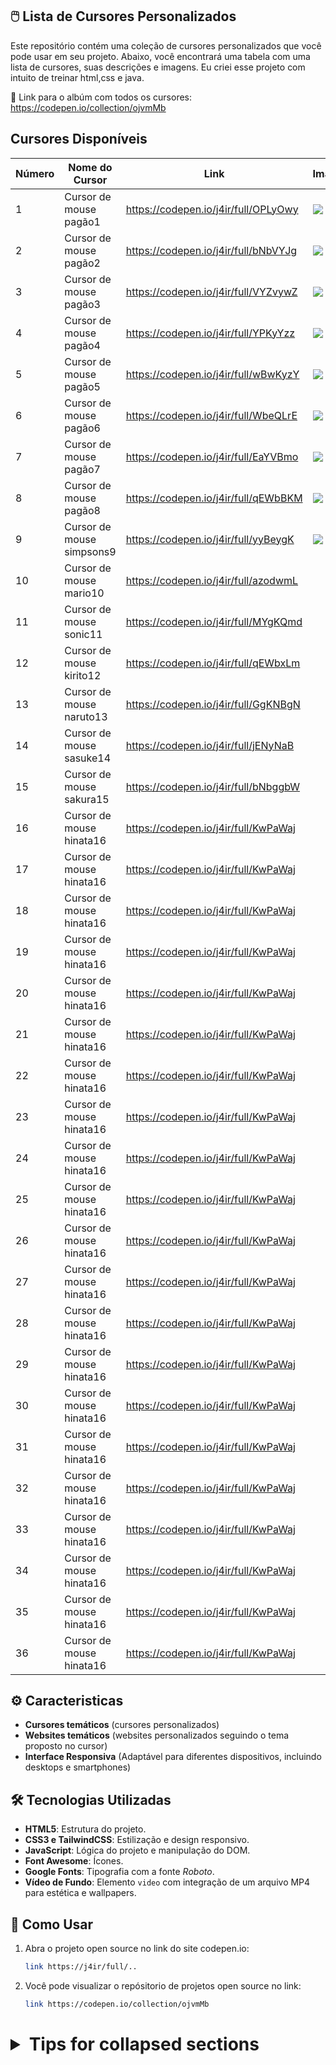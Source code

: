 ## 🖱️ Lista de Cursores Personalizados

Este repositório contém uma coleção de cursores personalizados que você pode usar em seu projeto. Abaixo, você encontrará uma tabela com uma lista de cursores, suas descrições e imagens. Eu criei esse projeto com intuito de treinar html,css e java.

🔗 Link para o albúm com todos os cursores: https://codepen.io/collection/ojvmMb

## Cursores Disponíveis

| Número | Nome do Cursor              | Link                                  | Imagem                                      | Video                                            |
|--------|-----------------------------|---------------------------------------|---------------------------------------------|--------------------------------------------------|
| 1      | Cursor de mouse pagão1      | https://codepen.io/j4ir/full/OPLyOwy  | <img src="https://i.imgur.com/58p9VOO.jpeg">| https://youtube.com/shorts/LlliV_dVkJg           |
| 2      | Cursor de mouse pagão2      | https://codepen.io/j4ir/full/bNbVYJg  | <img src="https://i.imgur.com/t8uZNOg.jpeg">| https://youtube.com/shorts/KddHpOdQKcE           |
| 3      | Cursor de mouse pagão3      | https://codepen.io/j4ir/full/VYZvywZ  | <img src="https://i.imgur.com/1GgUoSY.jpeg">| https://youtube.com/shorts/LfJirmzGSi8           |
| 4      | Cursor de mouse pagão4      | https://codepen.io/j4ir/full/YPKyYzz  | <img src="https://i.imgur.com/dciQ0PY.jpeg">| https://youtube.com/shorts/pvAKd294n04           |
| 5      | Cursor de mouse pagão5      | https://codepen.io/j4ir/full/wBwKyzY  | <img src="https://i.imgur.com/OsjSnYK.jpeg">| https://youtube.com/shorts/TxLGREq_1do           |
| 6      | Cursor de mouse pagão6      | https://codepen.io/j4ir/full/WbeQLrE  | <img src="https://i.imgur.com/1zt1wI2.jpeg">| https://youtube.com/shorts/PW8-XmJ6LDw           |
| 7      | Cursor de mouse pagão7      | https://codepen.io/j4ir/full/EaYVBmo  | <img src="https://i.imgur.com/mm60ZNe.jpeg">| https://youtube.com/shorts/gpacxigxDAk           |
| 8      | Cursor de mouse pagão8      | https://codepen.io/j4ir/full/qEWbBKM  | <img src="https://i.imgur.com/R87WRRJ.jpeg">| https://youtube.com/shorts/nPXVwUAcWXI           |
| 9      | Cursor de mouse simpsons9   | https://codepen.io/j4ir/full/yyBeygK  | <img src="https://i.imgur.com/r88jpBy.png"> | https://youtube.com/shorts/B1a84stishg           |
| 10      | Cursor de mouse mario10    | https://codepen.io/j4ir/full/azodwmL  | <img src="">      |
| 11      | Cursor de mouse sonic11    | https://codepen.io/j4ir/full/MYgKQmd  | <img src="">      |
| 12      | Cursor de mouse kirito12   | https://codepen.io/j4ir/full/qEWbxLm  | <img src="">       |
| 13      | Cursor de mouse naruto13   | https://codepen.io/j4ir/full/GgKNBgN  | <img src="">       |
| 14      | Cursor de mouse sasuke14   | https://codepen.io/j4ir/full/jENyNaB  | <img src="">      |
| 15      | Cursor de mouse sakura15   | https://codepen.io/j4ir/full/bNbggbW  | <img src="">      |
| 16      | Cursor de mouse hinata16   | https://codepen.io/j4ir/full/KwPaWaj  | <img src="">      |
| 17      | Cursor de mouse hinata16   | https://codepen.io/j4ir/full/KwPaWaj  | <img src="">      |
| 18      | Cursor de mouse hinata16   | https://codepen.io/j4ir/full/KwPaWaj  | <img src="">      |
| 19      | Cursor de mouse hinata16   | https://codepen.io/j4ir/full/KwPaWaj  | <img src="">      |
| 20      | Cursor de mouse hinata16   | https://codepen.io/j4ir/full/KwPaWaj  | <img src="">      |
| 21      | Cursor de mouse hinata16   | https://codepen.io/j4ir/full/KwPaWaj  | <img src="">      |
| 22      | Cursor de mouse hinata16   | https://codepen.io/j4ir/full/KwPaWaj  | <img src="">      |
| 23      | Cursor de mouse hinata16   | https://codepen.io/j4ir/full/KwPaWaj  | <img src="">      |
| 24      | Cursor de mouse hinata16   | https://codepen.io/j4ir/full/KwPaWaj  | <img src="">      |
| 25      | Cursor de mouse hinata16   | https://codepen.io/j4ir/full/KwPaWaj  | <img src="">      |
| 26      | Cursor de mouse hinata16   | https://codepen.io/j4ir/full/KwPaWaj  | <img src="">      |
| 27      | Cursor de mouse hinata16   | https://codepen.io/j4ir/full/KwPaWaj  | <img src="">      |
| 28      | Cursor de mouse hinata16   | https://codepen.io/j4ir/full/KwPaWaj  | <img src="">      |
| 29      | Cursor de mouse hinata16   | https://codepen.io/j4ir/full/KwPaWaj  | <img src="">      |
| 30      | Cursor de mouse hinata16   | https://codepen.io/j4ir/full/KwPaWaj  | <img src="">      |
| 31      | Cursor de mouse hinata16   | https://codepen.io/j4ir/full/KwPaWaj  | <img src="">      |
| 32      | Cursor de mouse hinata16   | https://codepen.io/j4ir/full/KwPaWaj  | <img src="">      |
| 33      | Cursor de mouse hinata16   | https://codepen.io/j4ir/full/KwPaWaj  | <img src="">      |
| 34      | Cursor de mouse hinata16   | https://codepen.io/j4ir/full/KwPaWaj  | <img src="">      |
| 35      | Cursor de mouse hinata16   | https://codepen.io/j4ir/full/KwPaWaj  | <img src="">      |
| 36      | Cursor de mouse hinata16   | https://codepen.io/j4ir/full/KwPaWaj  | <img src="">      |


## ⚙️ Caracteristicas   
- **Cursores temáticos** (cursores personalizados)
- **Websites temáticos** (websites personalizados seguindo o tema proposto no cursor)
- **Interface Responsiva** (Adaptável para diferentes dispositivos, incluindo desktops e smartphones)

## 🛠️ Tecnologias Utilizadas

- **HTML5**: Estrutura do projeto.
- **CSS3 e TailwindCSS**: Estilização e design responsivo.
- **JavaScript**: Lógica do projeto e manipulação do DOM.
- **Font Awesome**: Ícones.
- **Google Fonts**: Tipografia com a fonte *Roboto*.
- **Vídeo de Fundo**: Elemento `video` com integração de um arquivo MP4 para estética e wallpapers.

## 🚀 Como Usar

1. Abra o projeto open source no link do site codepen.io:
   ```bash
   link https://j4ir/full/..
2. Você pode visualizar o repósitorio de projetos open source no link:
   ```bash
   link https://codepen.io/collection/ojvmMb

<html lang="en">
 <head>
  <meta charset="utf-8"/>
  <meta content="width=device-width, initial-scale=1.0" name="viewport"/>
  <link href="https://cdnjs.cloudflare.com/ajax/libs/font-awesome/5.15.3/css/all.min.css" rel="stylesheet"/>
  <link href="https://fonts.googleapis.com/css2?family=Roboto:wght@400;700&amp;display=swap" rel="stylesheet"/>
    <div class="md:w-1/2 p-4">
     <h1 class="text-2xl font-bold mb-4">
<details>

<summary>Tips for collapsed sections</summary>

You can add a header

You can add text within a collapsed section. 

You can add an image or a code block, too.

```ruby
   puts "Hello World"
```

</details>     

